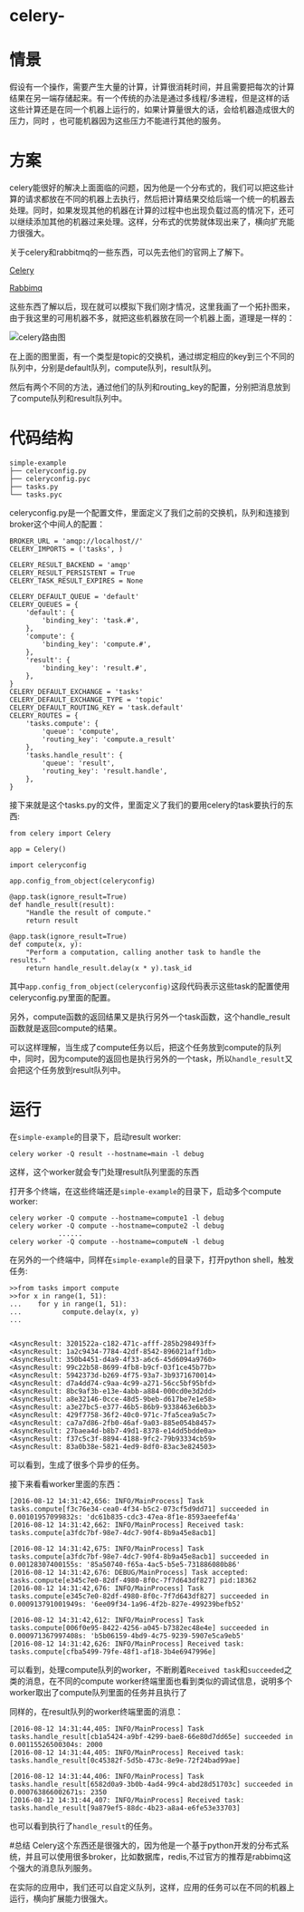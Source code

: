 # celery-
# 情景
假设有一个操作，需要产生大量的计算，计算很消耗时间，并且需要把每次的计算结果在另一端存储起来。有一个传统的办法是通过多线程/多进程，但是这样的话这些计算还是在同一个机器上运行的，如果计算量很大的话，会给机器造成很大的压力，同时 ，也可能机器因为这些压力不能进行其他的服务。

# 方案
celery能很好的解决上面面临的问题，因为他是一个分布式的，我们可以把这些计算的请求都放在不同的机器上去执行，然后把计算结果交给后端一个统一的机器去处理。同时，如果发现其他的机器在计算的过程中也出现负载过高的情况下，还可以继续添加其他的机器过来处理。这样，分布式的优势就体现出来了，横向扩充能力很强大。

关于celery和rabbitmq的一些东西，可以先去他们的官网上了解下。

<a href="http://docs.jinkan.org/docs/celery/index.html" target="_blank">Celery</a>

<a href="https://www.rabbitmq.com" target="_blank">Rabbimq</a>

这些东西了解以后，现在就可以模拟下我们刚才情况，这里我画了一个拓扑图来，由于我这里的可用机器不多，就把这些机器放在同一个机器上面，道理是一样的：

![celery路由图](/Users/page/Desktop/路由图.png)

在上面的图里面，有一个类型是topic的交换机，通过绑定相应的key到三个不同的队列中，分别是default队列，compute队列，result队列。

然后有两个不同的方法，通过他们的队列和routing_key的配置，分别把消息放到了compute队列和result队列中。

# 代码结构

```
simple-example
├── celeryconfig.py
├── celeryconfig.pyc
├── tasks.py
└── tasks.pyc
```

celeryconfig.py是一个配置文件，里面定义了我们之前的交换机，队列和连接到broker这个中间人的配置：

```
BROKER_URL = 'amqp://localhost//'
CELERY_IMPORTS = ('tasks', )

CELERY_RESULT_BACKEND = 'amqp'
CELERY_RESULT_PERSISTENT = True
CELERY_TASK_RESULT_EXPIRES = None

CELERY_DEFAULT_QUEUE = 'default'
CELERY_QUEUES = {
    'default': {
        'binding_key': 'task.#',
    },
    'compute': {
        'binding_key': 'compute.#',
    },
    'result': {
        'binding_key': 'result.#',
    },
}
CELERY_DEFAULT_EXCHANGE = 'tasks'
CELERY_DEFAULT_EXCHANGE_TYPE = 'topic'
CELERY_DEFAULT_ROUTING_KEY = 'task.default'
CELERY_ROUTES = {
    'tasks.compute': {
        'queue': 'compute',
        'routing_key': 'compute.a_result'
    },
    'tasks.handle_result': {
        'queue': 'result',
        'routing_key': 'result.handle',
    },
}
```

接下来就是这个tasks.py的文件，里面定义了我们的要用celery的task要执行的东西:

```
from celery import Celery

app = Celery()

import celeryconfig

app.config_from_object(celeryconfig)

@app.task(ignore_result=True)
def handle_result(result):
    "Handle the result of compute."
    return result

@app.task(ignore_result=True)
def compute(x, y):
    "Perform a computation, calling another task to handle the results."
    return handle_result.delay(x * y).task_id
```

其中`app.config_from_object(celeryconfig)`这段代码表示这些task的配置使用celeryconfig.py里面的配置。

另外，compute函数的返回结果又是执行另外一个task函数，这个handle_result函数就是返回compute的结果。

可以这样理解，当生成了compute任务以后，把这个任务放到compute的队列中，同时，因为compute的返回也是执行另外的一个task，所以`handle_result`又会把这个任务放到result队列中。

# 运行

在`simple-example`的目录下，启动result worker:

```
celery worker -Q result --hostname=main -l debug
```

这样，这个worker就会专门处理result队列里面的东西

打开多个终端，在这些终端还是`simple-example`的目录下，启动多个compute worker:

```
celery worker -Q compute --hostname=compute1 -l debug
celery worker -Q compute --hostname=compute2 -l debug
            ......
celery worker -Q compute --hostname=computeN -l debug
```


在另外的一个终端中，同样在`simple-example`的目录下，打开python shell，触发任务:

```
>>from tasks import compute
>>for x in range(1, 51):
...    for y in range(1, 51):
...          compute.delay(x, y)
...


<AsyncResult: 3201522a-c182-471c-afff-285b298493ff>
<AsyncResult: 1a2c9434-7784-42df-8542-896021aff1db>
<AsyncResult: 350b4451-d4a9-4f33-a6c6-45d6094a9760>
<AsyncResult: 99c22b58-8699-4fb8-b9cf-03f1ce45b77b>
<AsyncResult: 5942373d-b269-4f75-93a7-3b9371670014>
<AsyncResult: d7a4dd74-c9aa-4c99-a271-56cc5bf95bfd>
<AsyncResult: 8bc9af3b-e13e-4abb-a884-000cd0e3d2dd>
<AsyncResult: a8e32146-0cce-48d5-9beb-d617be7e1e58>
<AsyncResult: a3e27bc5-e377-46b5-86b9-9338463e6bb3>
<AsyncResult: 429f7758-36f2-40c0-971c-7fa5cea9a5c7>
<AsyncResult: ca7a7d86-2fb0-46af-9a03-885e054b8457>
<AsyncResult: 27baea4d-b8b7-49d1-8378-e14dd5bdde0a>
<AsyncResult: f37c5c3f-8894-4188-9fc2-79b93334cb59>
<AsyncResult: 83a0b38e-5821-4ed9-8df0-83ac3e824503>
```

可以看到，生成了很多个异步的任务。

接下来看看worker里面的东西：

```
[2016-08-12 14:31:42,656: INFO/MainProcess] Task tasks.compute[f3c76e34-cea0-4f34-b5c2-073cf5d9dd71] succeeded in 0.00101957099832s: 'dc61b835-cdc3-47ea-8f1e-8593aeefef4a'
[2016-08-12 14:31:42,662: INFO/MainProcess] Received task: tasks.compute[a3fdc7bf-98e7-4dc7-90f4-8b9a45e8acb1]

[2016-08-12 14:31:42,675: INFO/MainProcess] Task tasks.compute[a3fdc7bf-98e7-4dc7-90f4-8b9a45e8acb1] succeeded in 0.00128307400155s: '85a50740-f65a-4ac5-b5e5-731886080b86'
[2016-08-12 14:31:42,676: DEBUG/MainProcess] Task accepted: tasks.compute[e345c7e0-82df-4980-8f0c-7f7d643df827] pid:18362
[2016-08-12 14:31:42,676: INFO/MainProcess] Task tasks.compute[e345c7e0-82df-4980-8f0c-7f7d643df827] succeeded in 0.000913791001949s: '6ee09f34-1a96-4f2b-827e-499239befb52'

[2016-08-12 14:31:42,612: INFO/MainProcess] Task tasks.compute[006f0e95-8422-4256-a045-b7382ec48e4e] succeeded in 0.000971367997408s: 'b5b06159-4bd9-4c75-9239-5907e5ca9eb5'
[2016-08-12 14:31:42,626: INFO/MainProcess] Received task: tasks.compute[cfba5499-79fe-48f1-af18-3b4e6947996e]
```

可以看到，处理compute队列的worker，不断刷着`Received task`和`succeeded`之类的消息，在不同的compute worker终端里面也看到类似的调试信息，说明多个worker取出了compute队列里面的任务并且执行了

同样的，在result队列的worker终端里面的消息：

```
[2016-08-12 14:31:44,405: INFO/MainProcess] Task tasks.handle_result[cb1a5424-a9bf-4299-bae8-66e80d7dd65e] succeeded in 0.00115526500304s: 2000
[2016-08-12 14:31:44,405: INFO/MainProcess] Received task: tasks.handle_result[0c45382f-5d5b-473c-8e9e-72f24bad99ae]

[2016-08-12 14:31:44,406: INFO/MainProcess] Task tasks.handle_result[6582d0a9-3b0b-4ad4-99c4-abd28d51703c] succeeded in 0.000763866002671s: 2350
[2016-08-12 14:31:44,407: INFO/MainProcess] Received task: tasks.handle_result[9a879ef5-88dc-4b23-a8a4-e6fe53e33703]
```

也可以看到执行了`handle_result`的任务。

#总结
Celery这个东西还是很强大的，因为他是一个基于python开发的分布式系统，并且可以使用很多broker，比如数据库，redis,不过官方的推荐是rabbimq这个强大的消息队列服务。

在实际的应用中，我们还可以自定义队列，这样，应用的任务可以在不同的机器上运行，横向扩展能力很强大。
